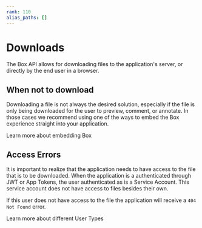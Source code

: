 ```yaml
---
rank: 110
alias_paths: []
---
```


# Downloads

The Box API allows for downloading files to the application's server, or directly
by the end user in a browser.

## When not to download

Downloading a file is not always the desired solution, especially if the file is
only being downloaded for the user to preview, comment, or annotate. In those
cases we recommend using one of the ways to embed the Box experience straight
into your application.

<CTA to="g://embed/">
  Learn more about embedding Box
</CTA>

## Access Errors

It is important to realize that the application needs to have access to the
file that is to be downloaded. When the application is a authenticated through
JWT or App Tokens, the user authenticated as is a Service Account. This service
account does not have access to files besides their own.

If this user does not have access to the file the application will receive a
`404 Not Found` error.

<CTA to="g://getting-started/user-types">
  Learn more about different User Types
</CTA>
